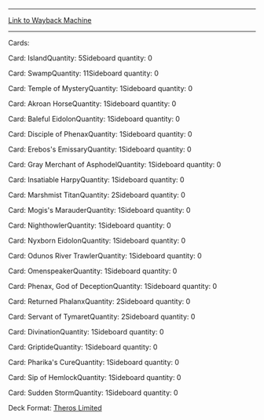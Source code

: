 
---
[Link to Wayback Machine](https://web.archive.org/web/20141214010610/http://magic.wizards.com/en/articles/decks/reid-duke-2014-12-11)

[_metadata_:generator]:- "Drupal 7 (http://drupal.org)"
[_metadata_:node]:- "318061"
[_metadata_:publish_date]:- "2014-12-11"
[_metadata_:source]:- "article"
[_metadata_:title]:- "Reid Duke"
[_metadata_:wayback_capture_timestamp]:- "2014-12-14 01:06:10"
[_metadata_:wayback_raw_url]:- "https://web.archive.org/web/20141214010610id_/http://magic.wizards.com/en/articles/decks/reid-duke-2014-12-11"
[_metadata_:wayback_url]:- "http://magic.wizards.com/en/articles/decks/reid-duke-2014-12-11"
---


Cards: 

Card: IslandQuantity: 5Sideboard quantity: 0 



Card: SwampQuantity: 11Sideboard quantity: 0 



Card: Temple of MysteryQuantity: 1Sideboard quantity: 0 



Card: Akroan HorseQuantity: 1Sideboard quantity: 0 



Card: Baleful EidolonQuantity: 1Sideboard quantity: 0 



Card: Disciple of PhenaxQuantity: 1Sideboard quantity: 0 



Card: Erebos's EmissaryQuantity: 1Sideboard quantity: 0 



Card: Gray Merchant of AsphodelQuantity: 1Sideboard quantity: 0 



Card: Insatiable HarpyQuantity: 1Sideboard quantity: 0 



Card: Marshmist TitanQuantity: 2Sideboard quantity: 0 



Card: Mogis's MarauderQuantity: 1Sideboard quantity: 0 



Card: NighthowlerQuantity: 1Sideboard quantity: 0 



Card: Nyxborn EidolonQuantity: 1Sideboard quantity: 0 



Card: Odunos River TrawlerQuantity: 1Sideboard quantity: 0 



Card: OmenspeakerQuantity: 1Sideboard quantity: 0 



Card: Phenax, God of DeceptionQuantity: 1Sideboard quantity: 0 



Card: Returned PhalanxQuantity: 2Sideboard quantity: 0 



Card: Servant of TymaretQuantity: 2Sideboard quantity: 0 



Card: DivinationQuantity: 1Sideboard quantity: 0 



Card: GriptideQuantity: 1Sideboard quantity: 0 



Card: Pharika's CureQuantity: 1Sideboard quantity: 0 



Card: Sip of HemlockQuantity: 1Sideboard quantity: 0 



Card: Sudden StormQuantity: 1Sideboard quantity: 0 

Deck Format: [Theros Limited](/en/deck-format/theros-limited)


 

 
